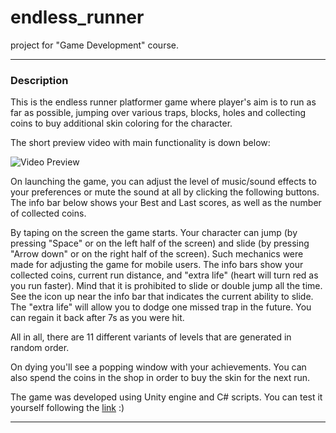 # endless_runner
project for "Game Development" course.
 
---
### Description
This is the endless runner platformer game where player's aim is to run as far as possible, jumping over various traps, blocks, holes and collecting coins to buy additional skin coloring for the character.

The short preview video with main functionality is down below:

![Video Preview](demo/video.gif)

On launching the game, you can adjust the level of music/sound effects to your preferences or mute the sound at all by clicking the following buttons. The info bar below shows your Best and Last scores, as well as the number of collected coins.

By taping on the screen the game starts. Your character can jump (by pressing "Space" or on the left half of the screen) and slide (by pressing "Arrow down" or on the right half of the screen). Such mechanics were made for adjusting the game for mobile users. The info bars show your collected coins, current run distance, and "extra life" (heart will turn red as you run faster). Mind that it is prohibited to slide or double jump all the time. See the icon up near the info bar that indicates the current ability to slide. The "extra life" will allow you to dodge one missed trap in the future. You can regain it back after 7s as you were hit. 

All in all, there are 11 different variants of levels that are generated in random order.

On dying you'll see a popping window with your achievements. You can also spend the coins in the shop in order to buy the skin for the next run.

The game was developed using Unity engine and C# scripts. You can test it yourself following the [link](https://mmart004.itch.io/endless-runner) :)

---
